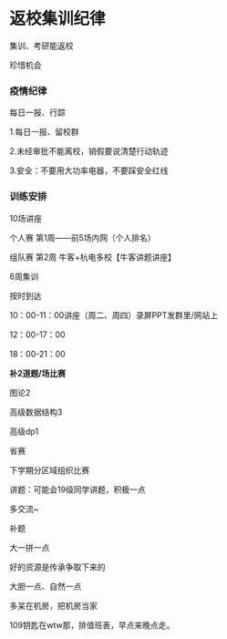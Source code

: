 # 返校集训纪律

集训、考研能返校

珍惜机会

### 疫情纪律

每日一报、行踪

1.每日一报、留校群

2.未经审批不能离校，销假要说清楚行动轨迹

3.安全：不要用大功率电器，不要踩安全红线



### 训练安排

10场讲座

个人赛 第1周——前5场内网（个人排名）

组队赛 第2周 牛客+杭电多校【牛客讲题讲座】

6周集训



按时到达

10：00-11：00讲座（周二、周四）录屏PPT发群里/网站上

12：00-17：00

18：00-21：00

**补2道题/场比赛**

图论2

高级数据结构3

高级dp1



省赛

下学期分区域组织比赛



讲题：可能会19级同学讲题，积极一点

多交流~

补题

大一拼一点

好的资源是传承争取下来的

大胆一点、自然一点

多呆在机房，把机房当家



109钥匙在wtw那，排值班表，早点来晚点走。

